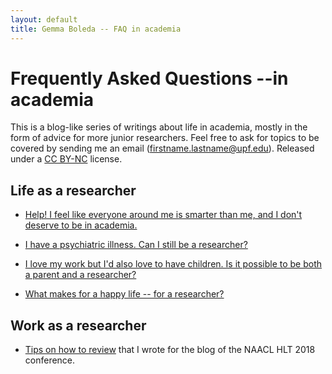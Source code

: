 ```yaml
---
layout: default
title: Gemma Boleda -- FAQ in academia
---
```


# Frequently Asked Questions --in academia

This is a blog-like series of writings about life in academia, mostly in the form of advice for more junior researchers. Feel free to ask for topics to be covered by sending me an email (firstname.lastname@upf.edu). Released under a [CC BY-NC](https://creativecommons.org/licenses/by-nc/4.0/) license.

## Life as a researcher

- [Help! I feel like everyone around me is smarter than me, and I don't deserve to be in academia.](/impostor-syndrome.html)

- [I have a psychiatric illness. Can I still be a researcher?](/researcher-psychiatric-illness.html)

- [I love my work but I'd also love to have children. Is it possible to be both a parent and a researcher?](/children-as-a-scientist.html)

- [What makes for a happy life -- for a researcher?](/what-makes-happy-life.html)

## Work as a researcher

- [Tips on how to review](https://naacl2018.wordpress.com/2018/01/04/reviewing-advice-by-gemma-boleda/) that I wrote for the blog of the NAACL HLT 2018 conference.
